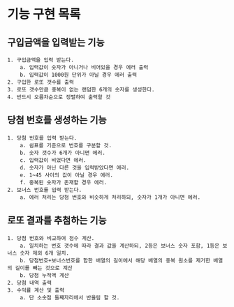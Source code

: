 # 기능 구현 목록

## 구입금액을 입력받는 기능

    1. 구입금액을 입력 받는다.
        a. 입력값이 숫자가 아니거나 비어있을 경우 에러 출력
        b. 입력값이 1000원 단위가 아닐 경우 에러 출력
    2. 구입한 로또 갯수를 출력
    3. 로또 갯수만큼 중복이 없는 랜덤한 6개의 숫자를 생성한다.
    4. 반드시 오름차순으로 정렬하여 출력할 것

## 당첨 번호를 생성하는 기능

    1. 당첨 번호를 입력 받는다.
        a. 쉼표를 기준으로 번호를 구분할 것.
        b. 숫자 갯수가 6개가 아니면 에러.
        c. 입력값이 비었다면 에러.
        d. 숫자가 아닌 다른 것을 입력받았다면 에러.
        e. 1~45 사이의 값이 아닐 경우 에러.
        f. 중복된 숫자가 존재할 경우 에러.
    2. 보너스 번호를 입력 받는다.
        a. 에러 처리는 당첨 번호와 비슷하게 처리하되, 숫자가 1개가 아니면 에러.

## 로또 결과를 추첨하는 기능

    1. 당첨 번호와 비교하여 점수 계산.
        a. 일치하는 번호 갯수에 따라 결과 값을 계산하되, 2등은 보너스 숫자 포함, 1등은 보너스 숫자 제외 6개 일치.
        b. 당첨번호+보너스번호를 합한 배열의 길이에서 해당 배열의 중복 원소를 제거한 배열의 길이를 빼는 것으로 계산
        b. 당첨 누적액 계산
    2. 당첨 내역 출력
    3. 수익률 계산 및 출력
        a. 단 소숫점 둘째자리에서 반올림 할 것.
